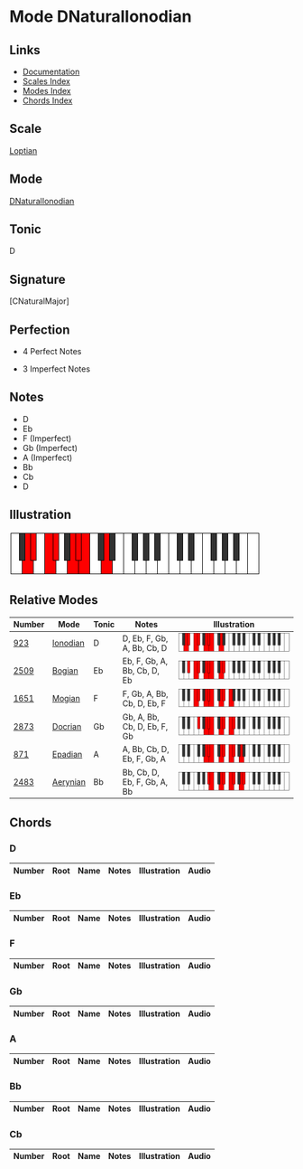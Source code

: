 # Mode DNaturalIonodian

## Links

- [Documentation](index.md)
- [Scales Index](Scales.md)
- [Modes Index](Modes.md)
- [Chords Index](Chords.md)

## Scale

[Loptian](ScaleLoptian.md)

## Mode

[DNaturalIonodian](ModeDNaturalIonodian.md)

## Tonic

D

## Signature

[CNaturalMajor]

## Perfection

 - 4 Perfect Notes

 - 3 Imperfect Notes

## Notes

- D
- Eb
- F (Imperfect)
- Gb (Imperfect)
- A (Imperfect)
- Bb
- Cb
- D

## Illustration

![DNaturalIonodian](ModeDNaturalIonodian.png)

## Relative Modes

| Number | Mode | Tonic | Notes | Illustration |
|--------|------|-------|-------|--------------|
| [923](https://ianring.com/musictheory/scales/923) | [Ionodian](ModeIonodian.md) | D | D, Eb, F, Gb, A, Bb, Cb, D | ![DNaturalIonodian](ModeDNaturalIonodian.png) |
| [2509](https://ianring.com/musictheory/scales/2509) | [Bogian](ModeBogian.md) | Eb | Eb, F, Gb, A, Bb, Cb, D, Eb | ![EFlatBogian](ModeEFlatBogian.png) |
| [1651](https://ianring.com/musictheory/scales/1651) | [Mogian](ModeMogian.md) | F | F, Gb, A, Bb, Cb, D, Eb, F | ![FNaturalMogian](ModeFNaturalMogian.png) |
| [2873](https://ianring.com/musictheory/scales/2873) | [Docrian](ModeDocrian.md) | Gb | Gb, A, Bb, Cb, D, Eb, F, Gb | ![GFlatDocrian](ModeGFlatDocrian.png) |
| [871](https://ianring.com/musictheory/scales/871) | [Epadian](ModeEpadian.md) | A | A, Bb, Cb, D, Eb, F, Gb, A | ![ANaturalEpadian](ModeANaturalEpadian.png) |
| [2483](https://ianring.com/musictheory/scales/2483) | [Aerynian](ModeAerynian.md) | Bb | Bb, Cb, D, Eb, F, Gb, A, Bb | ![BFlatAerynian](ModeBFlatAerynian.png) |

## Chords

### D

| Number | Root | Name | Notes | Illustration | Audio |
|--------|------|------|-------|--------------|-------|

### Eb

| Number | Root | Name | Notes | Illustration | Audio |
|--------|------|------|-------|--------------|-------|

### F

| Number | Root | Name | Notes | Illustration | Audio |
|--------|------|------|-------|--------------|-------|

### Gb

| Number | Root | Name | Notes | Illustration | Audio |
|--------|------|------|-------|--------------|-------|

### A

| Number | Root | Name | Notes | Illustration | Audio |
|--------|------|------|-------|--------------|-------|

### Bb

| Number | Root | Name | Notes | Illustration | Audio |
|--------|------|------|-------|--------------|-------|

### Cb

| Number | Root | Name | Notes | Illustration | Audio |
|--------|------|------|-------|--------------|-------|

